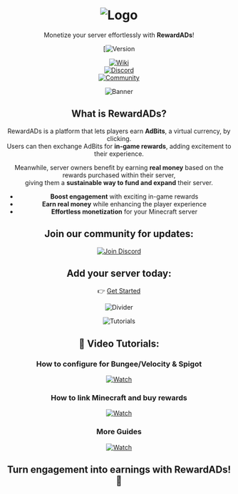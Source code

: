 <center>
  
# ![Logo](https://i.imgur.com/SPOTXB3.png)

Monetize your server effortlessly with **RewardADs**!

[![Version](https://badges.spiget.org/resources/version/Version-orange-121867.svg)

[![Wiki](https://i.imgur.com/jGDfaYs.png)](https://wiki.rewardads.it)  
[![Discord](https://i.imgur.com/EN3WaFG.png)](https://disc.rewardads.it)  
[![Community](https://i.imgur.com/jDaHegA.png)](https://disc.rewardads.it)

![Banner](https://i.imgur.com/GvOsrH1.png)

## **What is RewardADs?**
RewardADs is a platform that lets players earn **AdBits**, a virtual currency, by clicking.  
Users can then exchange AdBits for **in-game rewards**, adding excitement to their experience.  

Meanwhile, server owners benefit by earning **real money** based on the rewards purchased within their server,  
giving them a **sustainable way to fund and expand** their server.

- **Boost engagement** with exciting in-game rewards  
- **Earn real money** while enhancing the player experience  
- **Effortless monetization** for your Minecraft server  

## **Join our community for updates:**  
[![Join Discord](https://discordapp.com/api/guilds/1226514759843844128/widget.png?style=banner2)](https://disc.rewardads.it)

## **Add your server today:**  
👉 [Get Started](https://con.rewardads.it)

![Divider](https://i.imgur.com/lIawJcD.png)

![Tutorials](https://i.imgur.com/Gz0r0a1.png)  
## **🎥 Video Tutorials:**

### **How to configure for Bungee/Velocity & Spigot**
[![Watch](https://img.youtube.com/vi/OXpO5-Rxy_o/0.jpg)](https://www.youtube.com/watch?v=OXpO5-Rxy_o)

### **How to link Minecraft and buy rewards**
[![Watch](https://img.youtube.com/vi/uPYIJdB2heU/0.jpg)](https://www.youtube.com/watch?v=uPYIJdB2heU)

### **More Guides**
[![Watch](https://img.youtube.com/vi/u0V7nj0w5mQ/0.jpg)](https://www.youtube.com/watch?v=u0V7nj0w5mQ)

## **Turn engagement into earnings with RewardADs!** 🚀

</center>
